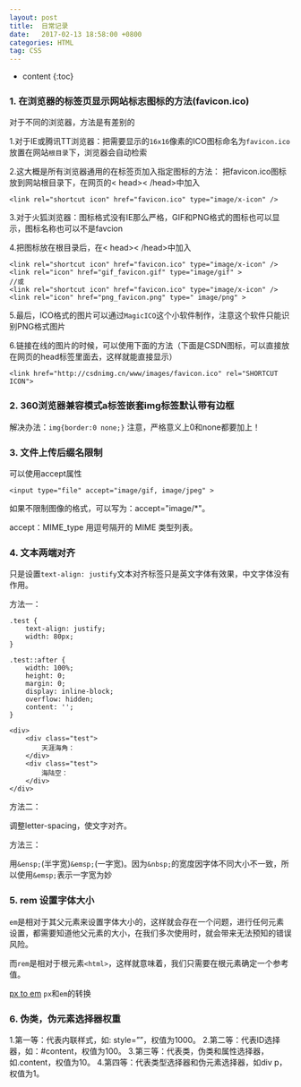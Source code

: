 ```yaml
---
layout: post
title:  日常记录
date:   2017-02-13 18:58:00 +0800
categories: HTML
tag: CSS
---
```


* content
{:toc}

### 1. 在浏览器的标签页显示网站标志图标的方法(favicon.ico)

对于不同的浏览器，方法是有差别的

1.对于IE或腾讯TT浏览器：把需要显示的`16x16`像素的ICO图标命名为`favicon.ico`放置在网站`根目录`下，浏览器会自动检索

2.这大概是所有浏览器通用的在标签页加入指定图标的方法：
把favicon.ico图标放到网站根目录下，在网页的< head>< /head>中加入

	<link rel="shortcut icon" href="favicon.ico" type="image/x-icon" />
 
3.对于火狐浏览器：图标格式没有IE那么严格，GIF和PNG格式的图标也可以显示，图标名称也可以不是favcion

4.把图标放在根目录后，在< head>< /head>中加入

	<link rel="shortcut icon" href="favicon.ico" type="image/x-icon" />
	<link rel="icon" href="gif_favicon.gif" type="image/gif" >
	//或
	<link rel="shortcut icon" href="favicon.ico" type="image/x-icon" />
	<link rel="icon" href="png_favicon.png" type=" image/png" >
 
5.最后，ICO格式的图片可以通过`MagicICO`这个小软件制作，注意这个软件只能识别PNG格式图片 

6.链接在线的图片的时候，可以使用下面的方法（下面是CSDN图标，可以直接放在网页的head标签里面去，这样就能直接显示）

	<link href="http://csdnimg.cn/www/images/favicon.ico" rel="SHORTCUT ICON">

### 2. 360浏览器兼容模式a标签嵌套img标签默认带有边框

解决办法：`img{border:0 none;}` 注意，严格意义上0和none都要加上！

### 3. 文件上传后缀名限制

可以使用accept属性

	<input type="file" accept="image/gif, image/jpeg" >

如果不限制图像的格式，可以写为：accept="image/*"。

accept：MIME_type 用逗号隔开的 MIME 类型列表。

### 4. 文本两端对齐

只是设置`text-align: justify`文本对齐标签只是英文字体有效果，中文字体没有作用。

方法一：

```
.test {
    text-align: justify;
    width: 80px;
}

.test::after {
    width: 100%;
    height: 0;
    margin: 0;
    display: inline-block;
    overflow: hidden;
    content: '';
}

<div>
    <div class="test">
        天涯海角：
    </div>
    <div class="test">
        海陆空：
    </div>
</div>
```

方法二：

调整letter-spacing，使文字对齐。

方法三：

用`&ensp;`(半字宽)`&emsp;`(一字宽)。因为`&nbsp;`的宽度因字体不同大小不一致，所以使用`&emsp;`表示一字宽为妙

### 5. rem 设置字体大小

`em`是相对于其父元素来设置字体大小的，这样就会存在一个问题，进行任何元素设置，都需要知道他父元素的大小，在我们多次使用时，就会带来无法预知的错误风险。

而`rem`是相对于根元素`<html>`，这样就意味着，我们只需要在根元素确定一个参考值。

[px to em](http://pxtoem.com/) `px`和`em`的转换

### 6. 伪类，伪元素选择器权重

1.第一等：代表内联样式，如: style=””，权值为1000。
2.第二等：代表ID选择器，如：#content，权值为100。
3.第三等：代表类，伪类和属性选择器，如.content，权值为10。
4.第四等：代表类型选择器和伪元素选择器，如div p，权值为1。